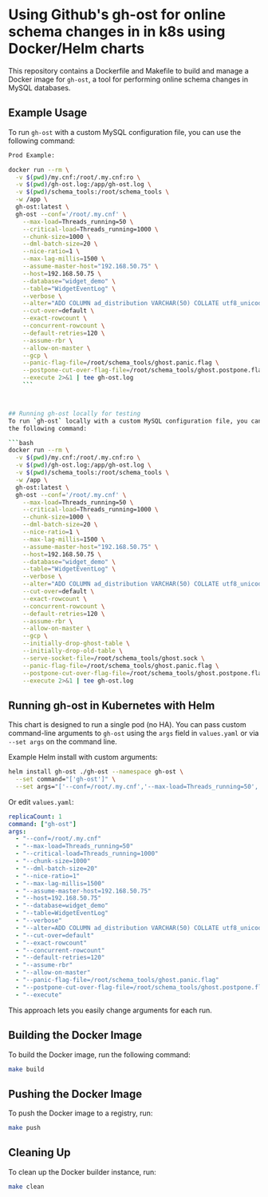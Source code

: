 # Using Github's gh-ost for online schema changes in in k8s using Docker/Helm charts
This repository contains a Dockerfile and Makefile to build and manage a Docker image for `gh-ost`, a tool for performing online schema changes in MySQL databases.

## Example Usage

To run `gh-ost` with a custom MySQL configuration file, you can use the following command:

```bash
Prod Example:

docker run --rm \
  -v $(pwd)/my.cnf:/root/.my.cnf:ro \
  -v $(pwd)/gh-ost.log:/app/gh-ost.log \
  -v $(pwd)/schema_tools:/root/schema_tools \
  -w /app \
  gh-ost:latest \
  gh-ost --conf='/root/.my.cnf' \
    --max-load=Threads_running=50 \
    --critical-load=Threads_running=1000 \
    --chunk-size=1000 \
    --dml-batch-size=20 \
    --nice-ratio=1 \
    --max-lag-millis=1500 \
    --assume-master-host="192.168.50.75" \
    --host=192.168.50.75 \
    --database="widget_demo" \
    --table="WidgetEventLog" \
    --verbose \
    --alter="ADD COLUMN ad_distribution VARCHAR(50) COLLATE utf8_unicode_ci DEFAULT NULL, MODIFY COLUMN network VARCHAR(50) COLLATE utf8_unicode_ci NOT NULL" \
    --cut-over=default \
    --exact-rowcount \
    --concurrent-rowcount \
    --default-retries=120 \
    --assume-rbr \
    --allow-on-master \
    --gcp \
    --panic-flag-file=/root/schema_tools/ghost.panic.flag \
    --postpone-cut-over-flag-file=/root/schema_tools/ghost.postpone.flag \
    --execute 2>&1 | tee gh-ost.log
    ```



## Running gh-ost locally for testing
To run `gh-ost` locally with a custom MySQL configuration file, you can use
the following command:

```bash
docker run --rm \
  -v $(pwd)/my.cnf:/root/.my.cnf:ro \
  -v $(pwd)/gh-ost.log:/app/gh-ost.log \
  -v $(pwd)/schema_tools:/root/schema_tools \
  -w /app \
  gh-ost:latest \
  gh-ost --conf='/root/.my.cnf' \
    --max-load=Threads_running=50 \
    --critical-load=Threads_running=1000 \
    --chunk-size=1000 \
    --dml-batch-size=20 \
    --nice-ratio=1 \
    --max-lag-millis=1500 \
    --assume-master-host="192.168.50.75" \
    --host=192.168.50.75 \
    --database="widget_demo" \
    --table="WidgetEventLog" \
    --verbose \
    --alter="ADD COLUMN ad_distribution VARCHAR(50) COLLATE utf8_unicode_ci DEFAULT NULL, MODIFY COLUMN network VARCHAR(50) COLLATE utf8_unicode_ci NOT NULL" \
    --cut-over=default \
    --exact-rowcount \
    --concurrent-rowcount \
    --default-retries=120 \
    --assume-rbr \
    --allow-on-master \
    --gcp \
    --initially-drop-ghost-table \
    --initially-drop-old-table \
    --serve-socket-file=/root/schema_tools/ghost.sock \
    --panic-flag-file=/root/schema_tools/ghost.panic.flag \
    --postpone-cut-over-flag-file=/root/schema_tools/ghost.postpone.flag \
    --execute 2>&1 | tee gh-ost.log
```


## Running gh-ost in Kubernetes with Helm

This chart is designed to run a single pod (no HA). You can pass custom command-line arguments to `gh-ost` using the `args` field in `values.yaml` or via `--set args` on the command line.

Example Helm install with custom arguments:

```bash
helm install gh-ost ./gh-ost --namespace gh-ost \
  --set command="['gh-ost']" \
  --set args="['--conf=/root/.my.cnf','--max-load=Threads_running=50','--critical-load=Threads_running=1000','--chunk-size=1000','--dml-batch-size=20','--nice-ratio=1','--max-lag-millis=1500','--assume-master-host=192.168.50.75','--host=192.168.50.75','--database=widget_demo','--table=WidgetEventLog','--verbose','--alter=ADD COLUMN ad_distribution VARCHAR(50) COLLATE utf8_unicode_ci DEFAULT NULL, MODIFY COLUMN network VARCHAR(50) COLLATE utf8_unicode_ci NOT NULL','--cut-over=default','--exact-rowcount','--concurrent-rowcount','--default-retries=120','--assume-rbr','--allow-on-master','--panic-flag-file=/root/schema_tools/ghost.panic.flag','--postpone-cut-over-flag-file=/root/schema_tools/ghost.postpone.flag','--execute']"
```

Or edit `values.yaml`:

```yaml
replicaCount: 1
command: ["gh-ost"]
args:
  - "--conf=/root/.my.cnf"
  - "--max-load=Threads_running=50"
  - "--critical-load=Threads_running=1000"
  - "--chunk-size=1000"
  - "--dml-batch-size=20"
  - "--nice-ratio=1"
  - "--max-lag-millis=1500"
  - "--assume-master-host=192.168.50.75"
  - "--host=192.168.50.75"
  - "--database=widget_demo"
  - "--table=WidgetEventLog"
  - "--verbose"
  - "--alter=ADD COLUMN ad_distribution VARCHAR(50) COLLATE utf8_unicode_ci DEFAULT NULL, MODIFY COLUMN network VARCHAR(50) COLLATE utf8_unicode_ci NOT NULL"
  - "--cut-over=default"
  - "--exact-rowcount"
  - "--concurrent-rowcount"
  - "--default-retries=120"
  - "--assume-rbr"
  - "--allow-on-master"
  - "--panic-flag-file=/root/schema_tools/ghost.panic.flag"
  - "--postpone-cut-over-flag-file=/root/schema_tools/ghost.postpone.flag"
  - "--execute"
```

This approach lets you easily change arguments for each run.

## Building the Docker Image
To build the Docker image, run the following command:
```bash
make build
```

## Pushing the Docker Image
To push the Docker image to a registry, run:
```bash
make push
```

## Cleaning Up
To clean up the Docker builder instance, run:
```bash
make clean
```
